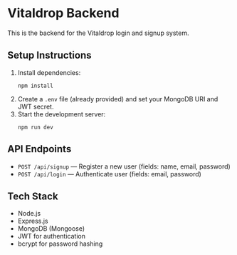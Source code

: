 # Vitaldrop Backend

This is the backend for the Vitaldrop login and signup system.

## Setup Instructions

1. Install dependencies:
   ```
   npm install
   ```
2. Create a `.env` file (already provided) and set your MongoDB URI and JWT secret.
3. Start the development server:
   ```
   npm run dev
   ```

## API Endpoints

- `POST /api/signup` — Register a new user (fields: name, email, password)
- `POST /api/login` — Authenticate user (fields: email, password)

## Tech Stack
- Node.js
- Express.js
- MongoDB (Mongoose)
- JWT for authentication
- bcrypt for password hashing